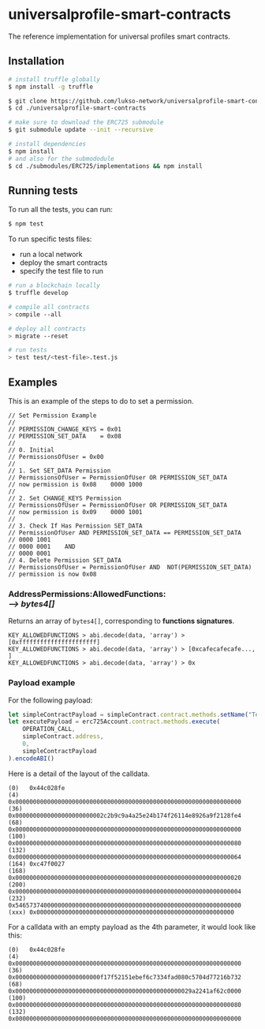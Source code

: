 # universalprofile-smart-contracts
The reference implementation for universal profiles smart contracts.

## Installation

```bash
# install truffle globally
$ npm install -g truffle

$ git clone https://github.com/lukso-network/universalprofile-smart-contracts.git
$ cd ./universalprofile-smart-contracts

# make sure to download the ERC725 submodule
$ git submodule update --init --recursive

# install dependencies
$ npm install
# and also for the submododule
$ cd ./submodules/ERC725/implementations && npm install
```

## Running tests

To run all the tests, you can run:

```bash
$ npm test
```

To run specific tests files:
* run a local network
* deploy the smart contracts
* specify the test file to run

```bash
# run a blockchain locally
$ truffle develop

# compile all contracts
> compile --all

# deploy all contracts
> migrate --reset

# run tests
> test test/<test-file>.test.js
```

## Examples


This is an example of the steps to do to set a permission.

```
// Set Permission Example
//
// PERMISSION_CHANGE_KEYS = 0x01
// PERMISSION_SET_DATA    = 0x08
//
// 0. Initial
// PermissionsOfUser = 0x00
//
// 1. Set SET_DATA Permission
// PermissionsOfUser = PermissionOfUser OR PERMISSION_SET_DATA
// now permission is 0x08    0000 1000
//
// 2. Set CHANGE_KEYS Permission
// PermissionsOfUser = PermissionOfUser OR PERMISSION_SET_DATA
// now permission is 0x09    0000 1001
//
// 3. Check If Has Permission SET_DATA
// PermissionOfUser AND PERMISSION_SET_DATA == PERMISSION_SET_DATA
// 0000 1001
// 0000 0001    AND
// 0000 0001
// 4. Delete Permission SET_DATA
// PermissionsOfUser = PermissionOfUser AND  NOT(PERMISSION_SET_DATA)
// permission is now 0x08
```

### AddressPermissions:AllowedFunctions:<address> --> bytes4[]

Returns an array of `bytes4[]`, corresponding to **functions signatures**.

```
KEY_ALLOWEDFUNCTIONS > abi.decode(data, 'array') > [0xffffffffffffffffffffff]
KEY_ALLOWEDFUNCTIONS > abi.decode(data, 'array') > [0xcafecafecafe..., ]
KEY_ALLOWEDFUNCTIONS > abi.decode(data, 'array') > 0x
```

### Payload example

For the following payload:

```javascript
let simpleContractPayload = simpleContract.contract.methods.setName("Test").encodeABI()
let executePayload = erc725Account.contract.methods.execute(
    OPERATION_CALL,
    simpleContract.address,
    0,
    simpleContractPayload
).encodeABI()
```

Here is a detail of the layout of the calldata.

```
(0)   0x44c028fe
(4)   0x0000000000000000000000000000000000000000000000000000000000000000
(36)  0x0000000000000000000000002c2b9c9a4a25e24b174f26114e8926a9f2128fe4
(68)  0x0000000000000000000000000000000000000000000000000000000000000000
(100) 0x0000000000000000000000000000000000000000000000000000000000000080
(132) 0x0000000000000000000000000000000000000000000000000000000000000064
(164) 0xc47f0027
(168) 0x0000000000000000000000000000000000000000000000000000000000000020
(200) 0x0000000000000000000000000000000000000000000000000000000000000004
(232) 0x5465737400000000000000000000000000000000000000000000000000000000
(xxx) 0x00000000000000000000000000000000000000000000000000000000
```

For a calldata with an empty payload as the 4th parameter, it would look like this:

```
(0)   0x44c028fe
(4)   0x0000000000000000000000000000000000000000000000000000000000000000
(36)  0x000000000000000000000000f17f52151ebef6c7334fad080c5704d77216b732
(68)  0x00000000000000000000000000000000000000000000000029a2241af62c0000
(100) 0x0000000000000000000000000000000000000000000000000000000000000080
(132) 0x0000000000000000000000000000000000000000000000000000000000000000
```